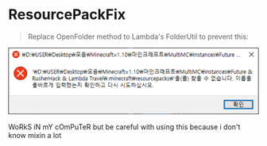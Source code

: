 # ResourcePackFix
> Replace OpenFolder method to Lambda's FolderUtil to prevent this:

![img.png](img.png)

WoRkS iN mY cOmPuTeR but be careful with using this because i don't know mixin a lot